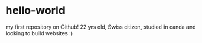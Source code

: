 # hello-world
my first repository on Github!
22 yrs old, Swiss citizen, studied in canda and looking to build websites :)
